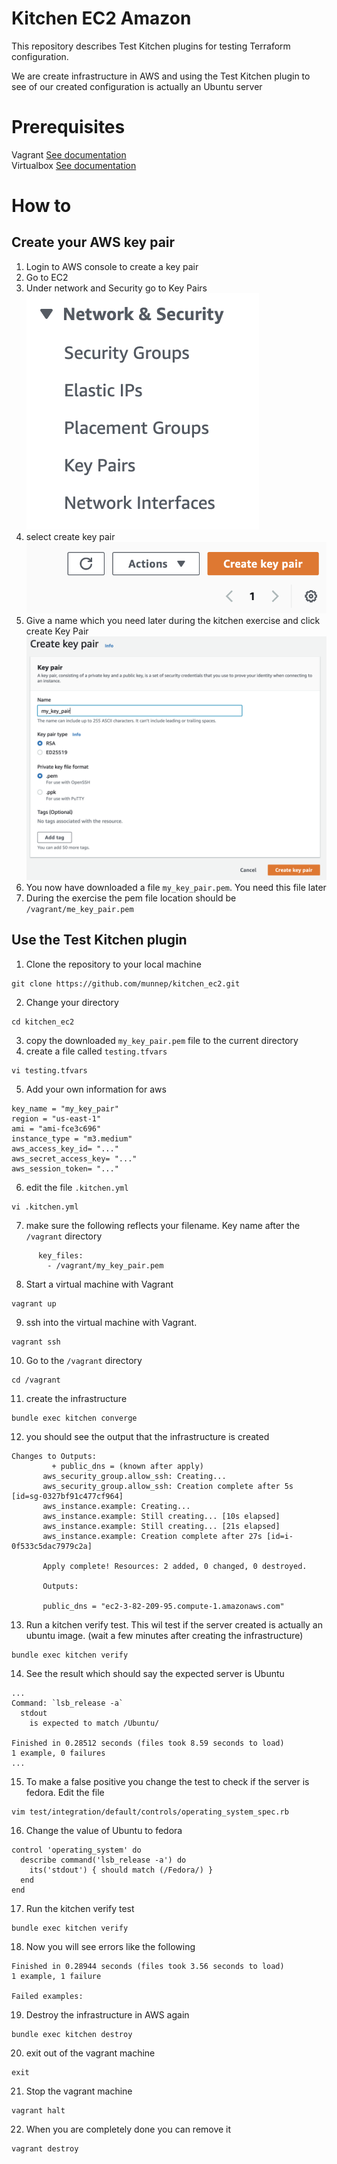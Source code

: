 # Kitchen EC2 Amazon

This repository describes Test Kitchen plugins for testing Terraform configuration.

We are create infrastructure in AWS and using the Test Kitchen plugin to see of our created configuration is actually an Ubuntu server

# Prerequisites

Vagrant [See documentation](https://www.vagrantup.com/docs/installation)  
Virtualbox [See documentation](https://www.virtualbox.org/wiki/Downloads)

# How to

## Create your AWS key pair
1. Login to AWS console to create a key pair
2. Go to EC2
3. Under network and Security go to Key Pairs  
![](media/2021-10-29-12-07-29.png)  
4. select create key pair    
![](media/2021-10-29-12-08-01.png)    
5. Give a name which you need later during the kitchen exercise and click create Key Pair  
![](media/2021-10-29-12-08-52.png)  
6. You now have downloaded a file ```my_key_pair.pem```. You need this file later
7. During the exercise the pem file location should be ```/vagrant/me_key_pair.pem```

## Use the Test Kitchen plugin
1. Clone the repository to your local machine
```
git clone https://github.com/munnep/kitchen_ec2.git
```
2. Change your directory
```
cd kitchen_ec2
```
3. copy the downloaded ```my_key_pair.pem``` file to the current directory
4. create a file called ```testing.tfvars```
```
vi testing.tfvars
```
5. Add your own information for aws
```
key_name = "my_key_pair"
region = "us-east-1"
ami = "ami-fce3c696"
instance_type = "m3.medium"
aws_access_key_id= "..."
aws_secret_access_key= "..."
aws_session_token= "..."
```
6. edit the file ```.kitchen.yml``` 
```
vi .kitchen.yml
```
7. make sure the following reflects your filename. Key name after the ```/vagrant``` directory
```
      key_files:
        - /vagrant/my_key_pair.pem
```
8. Start a virtual machine with Vagrant
```
vagrant up
```
9. ssh into the virtual machine with Vagrant.
```
vagrant ssh
```
10. Go to the ```/vagrant``` directory
```
cd /vagrant
```
11. create the infrastructure
```
bundle exec kitchen converge
```
12. you should see the output that the infrastructure is created
```
Changes to Outputs:
         + public_dns = (known after apply)
       aws_security_group.allow_ssh: Creating...
       aws_security_group.allow_ssh: Creation complete after 5s [id=sg-0327bf91c477cf964]
       aws_instance.example: Creating...
       aws_instance.example: Still creating... [10s elapsed]
       aws_instance.example: Still creating... [21s elapsed]
       aws_instance.example: Creation complete after 27s [id=i-0f533c5dac7979c2a]
       
       Apply complete! Resources: 2 added, 0 changed, 0 destroyed.
       
       Outputs:
       
       public_dns = "ec2-3-82-209-95.compute-1.amazonaws.com"
```
13. Run a kitchen verify test. This wil test if the server created is actually an ubuntu image. (wait a few minutes after creating the infrastructure)
```
bundle exec kitchen verify
```
14. See the result which should say the expected server is Ubuntu
```
...
Command: `lsb_release -a`
  stdout
    is expected to match /Ubuntu/

Finished in 0.28512 seconds (files took 8.59 seconds to load)
1 example, 0 failures
...
```
15. To make a false positive you change the test to check if the server is fedora. Edit the file 
```
vim test/integration/default/controls/operating_system_spec.rb
```
16. Change the value of Ubuntu to fedora
```
control 'operating_system' do
  describe command('lsb_release -a') do
    its('stdout') { should match (/Fedora/) }
  end
end
```
17. Run the kitchen verify test
```
bundle exec kitchen verify
```
18. Now you will see errors like the following
```
Finished in 0.28944 seconds (files took 3.56 seconds to load)
1 example, 1 failure

Failed examples:

```
19. Destroy the infrastructure in AWS again
```
bundle exec kitchen destroy
```
20. exit out of the vagrant machine
```
exit
```
21. Stop the vagrant machine
```
vagrant halt
```
22. When you are completely done you can remove it
```
vagrant destroy
```